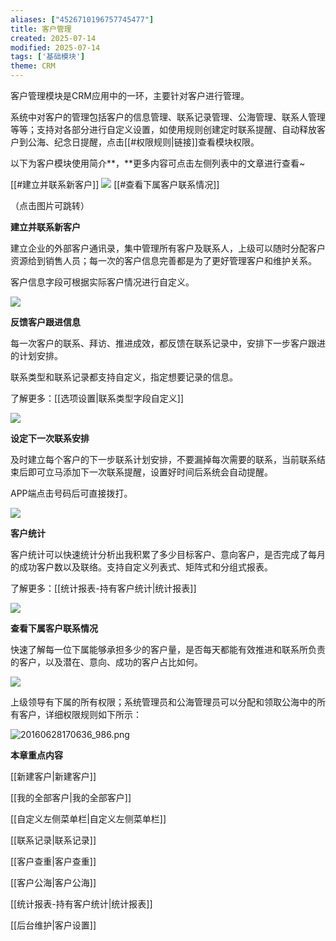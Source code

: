 ```yaml
---
aliases: ["4526710196757745477"]
title: 客户管理
created: 2025-07-14
modified: 2025-07-14
tags: ['基础模块']
theme: CRM
---
```


客户管理模块是CRM应用中的一环，主要针对客户进行管理。

系统中对客户的管理包括客户的信息管理、联系记录管理、公海管理、联系人管理等等；支持对各部分进行自定义设置，如使用规则创建定时联系提醒、自动释放客户到公海、纪念日提醒，点击[[#权限规则|链接]]查看模块权限。

以下为客户模块使用简介**，**更多内容可点击左侧列表中的文章进行查看~

[[#建立并联系新客户]] ![](https://myhelpdoc.oss-cn-heyuan.aliyuncs.com/mdimages/582a678b14d2d92cb33dfb10d90b5599.jpg) [[#查看下属客户联系情况]]

（点击图片可跳转）

**建立并联系新客户**

建立企业的外部客户通讯录，集中管理所有客户及联系人，上级可以随时分配客户资源给到销售人员；每一次的客户信息完善都是为了更好管理客户和维护关系。

客户信息字段可根据实际客户情况进行自定义。

![](https://myhelpdoc.oss-cn-heyuan.aliyuncs.com/mdimages/f7ea336d16f25298955a66d700142213.jpg)

**反馈客户跟进信息**

每一次客户的联系、拜访、推进成效，都反馈在联系记录中，安排下一步客户跟进的计划安排。

联系类型和联系记录都支持自定义，指定想要记录的信息。

了解更多：[[选项设置|联系类型字段自定义]]

![](https://myhelpdoc.oss-cn-heyuan.aliyuncs.com/mdimages/723ef8c314b096c8394879703921911b.jpg)

**设定下一次联系安排**

及时建立每个客户的下一步联系计划安排，不要漏掉每次需要的联系，当前联系结束后即可立马添加下一次联系提醒，设置好时间后系统会自动提醒。

APP端点击号码后可直接拨打。

![](https://myhelpdoc.oss-cn-heyuan.aliyuncs.com/mdimages/2c038879cc39f010beb90862823cffdd.jpg)

**客户统计**

客户统计可以快速统计分析出我积累了多少目标客户、意向客户，是否完成了每月的成功客户数以及联络。支持自定义列表式、矩阵式和分组式报表。

了解更多：[[统计报表-持有客户统计|统计报表]]

![](https://myhelpdoc.oss-cn-heyuan.aliyuncs.com/mdimages/b1e9a67c895d64c87e94c3c7d081c9cf.jpg)

**查看下属客户联系情况**

快速了解每一位下属能够承担多少的客户量，是否每天都能有效推进和联系所负责的客户，以及潜在、意向、成功的客户占比如何。

![](https://myhelpdoc.oss-cn-heyuan.aliyuncs.com/mdimages/6c15ec866383a0f559a88682e5e490be.jpg)

上级领导有下属的所有权限；系统管理员和公海管理员可以分配和领取公海中的所有客户，详细权限规则如下所示：

![](8b8ff15037eb84c828cb03ce3eda2753.jpg "20160628170636_986.png")

**本章重点内容**

[[新建客户|新建客户]]

[[我的全部客户|我的全部客户]]

[[自定义左侧菜单栏|自定义左侧菜单栏]]

[[联系记录|联系记录]]

[[客户查重|客户查重]]

[[客户公海|客户公海]]

[[统计报表-持有客户统计|统计报表]]

[[后台维护|客户设置]]

